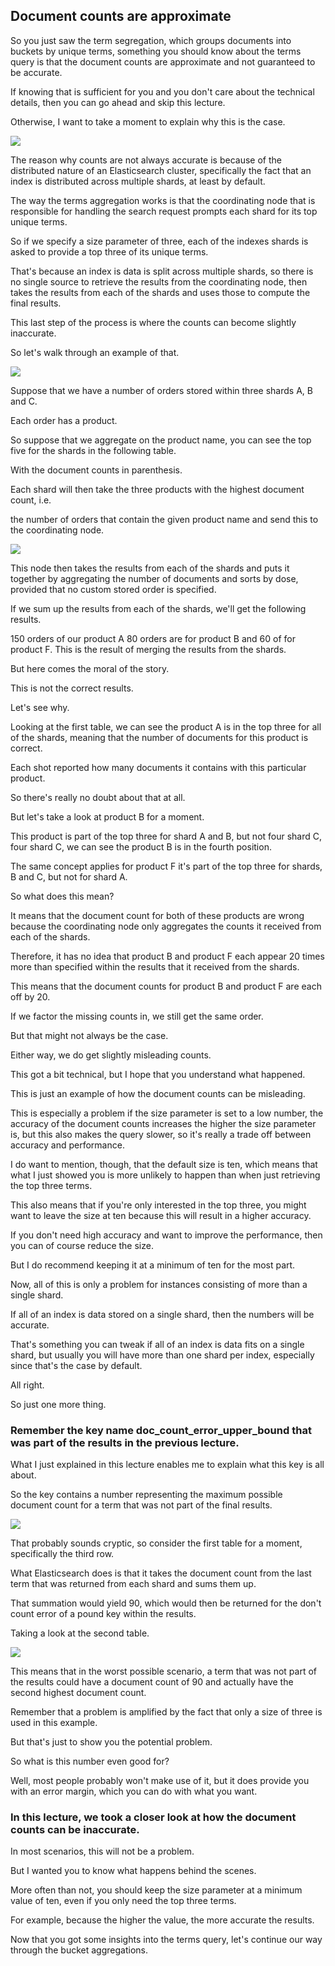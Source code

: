## Document counts are approximate

So you just saw the term segregation, which groups documents into buckets by unique terms, something you should know about the terms query is that the document counts are approximate and not guaranteed to be accurate.

If knowing that is sufficient for you and you don't care about the technical details, then you can go ahead and skip this lecture.

Otherwise, I want to take a moment to explain why this is the case.

![](images/2022-12-20_04-48.png)

The reason why counts are not always accurate is because of the distributed nature of an Elasticsearch cluster, specifically the fact that an index is distributed across multiple shards, at least by default.

The way the terms aggregation works is that the coordinating node that is responsible for handling the search request prompts each shard for its top unique terms.

So if we specify a size parameter of three, each of the indexes shards is asked to provide a top three of its unique terms.

That's because an index is data is split across multiple shards, so there is no single source to retrieve the results from the coordinating node, then takes the results from each of the shards and uses those to compute the final results.

This last step of the process is where the counts can become slightly inaccurate.

So let's walk through an example of that.

![](images/2022-12-20_04-50.png)

Suppose that we have a number of orders stored within three shards A, B and C.

Each order has a product.

So suppose that we aggregate on the product name, you can see the top five for the shards in the following table.

With the document counts in parenthesis.

Each shard will then take the three products with the highest document count, i.e.

the number of orders that contain the given product name and send this to the coordinating node.

![](images/2022-12-20_04-52.png)

This node then takes the results from each of the shards and puts it together by aggregating the number of documents and sorts by dose, provided that no custom stored order is specified.

If we sum up the results from each of the shards, we'll get the following results.

150 orders of our product A 80 orders are for product B and 60 of for product F.
This is the result of merging the results from the shards.

But here comes the moral of the story.

This is not the correct results.

Let's see why.

Looking at the first table, we can see the product A is in the top three for all of the shards, meaning that the number of documents for this product is correct.

Each shot reported how many documents it contains with this particular product.

So there's really no doubt about that at all.

But let's take a look at product B for a moment.

This product is part of the top three for shard A and B, but not four shard C, four shard C, we can see the product B is in the fourth position.

The same concept applies for product F it's part of the top three for shards, B and C, but not for shard A.

So what does this mean?

It means that the document count for both of these products are wrong because the coordinating node only aggregates the counts it received from each of the shards.

Therefore, it has no idea that product B and product F each appear 20 times more than specified within the results that it received from the shards.

This means that the document counts for product B and product F are each off by 20.

If we factor the missing counts in, we still get the same order.

But that might not always be the case.

Either way, we do get slightly misleading counts.

This got a bit technical, but I hope that you understand what happened.

This is just an example of how the document counts can be misleading.

This is especially a problem if the size parameter is set to a low number, the accuracy of the document counts increases the higher the size parameter is, but this also makes the query slower, so it's really a trade off between accuracy and performance.

I do want to mention, though, that the default size is ten, which means that what I just showed you is more unlikely to happen than when just retrieving the top three terms.

This also means that if you're only interested in the top three, you might want to leave the size at ten because this will result in a higher accuracy.

If you don't need high accuracy and want to improve the performance, then you can of course reduce the size.

But I do recommend keeping it at a minimum of ten for the most part.

Now, all of this is only a problem for instances consisting of more than a single shard.

If all of an index is data stored on a single shard, then the numbers will be accurate.

That's something you can tweak if all of an index is data fits on a single shard, but usually you will have more than one shard per index, especially since that's the case by default.

All right.

So just one more thing.

### Remember the key name **doc_count_error_upper_bound** that was part of the results in the previous lecture.

What I just explained in this lecture enables me to explain what this key is all about.

So the key contains a number representing the maximum possible document count for a term that was not part of the final results.

![](images/2022-12-20_05-13.png)

That probably sounds cryptic, so consider the first table for a moment, specifically the third row.

What Elasticsearch does is that it takes the document count from the last term that was returned from each shard and sums them up.

That summation would yield 90, which would then be returned for the don't count error of a pound key within the results.

Taking a look at the second table.

![](images/2022-12-20_05-14.png)

This means that in the worst possible scenario, a term that was not part of the results could have a document count of 90 and actually have the second highest document count.

Remember that a problem is amplified by the fact that only a size of three is used in this example.

But that's just to show you the potential problem.

So what is this number even good for?

Well, most people probably won't make use of it, but it does provide you with an error margin, which you can do with what you want.

### In this lecture, we took a closer look at how the document counts can be inaccurate.

In most scenarios, this will not be a problem.

But I wanted you to know what happens behind the scenes.

More often than not, you should keep the size parameter at a minimum value of ten, even if you only need the top three terms.

For example, because the higher the value, the more accurate the results.

Now that you got some insights into the terms query, let's continue our way through the bucket aggregations.

